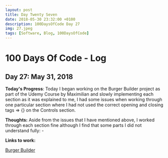 ```yaml
---
layout: post
title: Day Twenty Seven
date: 2018-05-30 23:32:00 +0100
description: 100DaysOfCode Day 27
img: 27.jpeg
tags: [Software, Blog, 100DaysOfCode]
---
```

# 100 Days Of Code - Log

## Day 27: May 31, 2018

**Today's Progress**: Today I began working on the Burger Builder project as part of the Udemy Course by Maximilian and slowly implementing each section as it was explained to me, I had some issues when working through one particular section where I had not used the correct opening and closing tags  => {} on the Controls section.

**Thoughts:** 
Aside from the issues that I have mentioned above, I worked through each section fine although I find that some parts I did not understand fully: -

<!--- let transformedIngredients = Object.keys( props.ingredients )
  .map( igKey => {
      return [...Array( props.ingredients[igKey] )].map( ( _, i ) => {
          return <BurgerIngredient key={igKey + i} type={igKey} />;
      } );
  } )
  .reduce((arr, el) => {
      return arr.concat(el)
  }, []);

  if (transformedIngredients.length === 0) {
    transformedIngredients = <p>Please Add Ingredients</p>;
  } -->

**Links to work:**

[Burger Builder](https://github.com/NathanScott85/burger-builder/commits/master)
